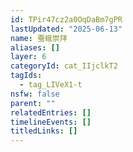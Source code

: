 ```yaml
---
id: TPir47cz2a0OqDaBm7gPR
lastUpdated: "2025-06-13"
name: 蚕蛾崇拜
aliases: []
layer: 6
categoryId: cat_IIjclkT2
tagIds:
  - tag_LIVeX1-t
nsfw: false
parent: ""
relatedEntries: []
timelineEvents: []
titledLinks: []
---
```


